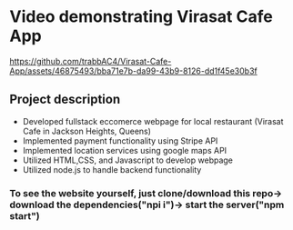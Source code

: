 <h1> Video demonstrating Virasat Cafe App </h1>

https://github.com/trabbAC4/Virasat-Cafe-App/assets/46875493/bba71e7b-da99-43b9-8126-dd1f45e30b3f


<h2> Project description </h2>

<ul> 
<li> Developed fullstack eccomerce webpage for local restaurant (Virasat Cafe in Jackson Heights, Queens) </li>
  <li> Implemented payment functionality using Stripe API </li>
  <li> Implemented location services using google maps API </li> 
  <li> Utilized HTML,CSS, and Javascript to develop webpage </li>
  <li> Utilized node.js to handle backend functionality </li> 
 </ul> 

<h3> To see the website yourself, just clone/download this repo-> download the dependencies("npi i")-> start the server("npm start") </h2>



